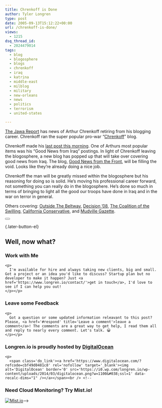 ```yaml
---
title: Chrenkoff is Done
author: Tyler Longren
type: post
date: 2005-09-13T15:12:22+00:00
url: /chrenkoff-is-done/
views:
  - 1215
dsq_thread_id:
  - 2024479014
tags:
  - blog
  - blogosphere
  - blogs
  - chrenkoff
  - iraq
  - katrina
  - middle-east
  - milblog
  - military
  - new-orleans
  - news
  - politics
  - terrorism
  - united-states

---
```

[The Jawa Report][1] has news of Arthur Chrenkoff retiring from his blogging career. Chrenkoff ran the super popular pro-war &#8220;[Chrenkoff][2]&#8221; blog.

Chrenkoff made his [last post this morning][3]. One of Arthurs most popular items was his &#8220;Good News from Iraq&#8221; postings. In light of Chrenkoff leaving the blogosphere, a new blog has popped up that will take over covering good news from Iraq. The blog, [Good News from the Front][4], will be filling the void. Looks like they&#8217;re already doing a nice job.

Chrenkoff the man will be greatly missed within the blogosphere but his reasoning for doing so is solid. He&#8217;s moving his professional career forward, not something you can really do in the blogosphere. He&#8217;s done so much in terms of bringing to light all the good our troops have done in Iraq and in the war on terror in general.

Others covering: [Outside The Beltway][5], [Decision &#8217;08][6], [The Coalition of the Swilling][7], [California Conservative][8], and [Mudville Gazette][9]. 

<div class="wpulike wpulike-default " >
  <div class="wp_ulike_general_class wp_ulike_is_not_liked">
    <button type="button"
					aria-label="Like Button"
					data-ulike-id="2006"
					data-ulike-nonce="f4d81ef242"
					data-ulike-type="likeThis"
					data-ulike-template="wpulike-default"
					data-ulike-display-likers="0"
					data-ulike-disable-pophover="0"
					class="wp_ulike_btn wp_ulike_put_image wp_likethis_2006"></button><span class="count-box"></span>
  </div>
</div>

[][10]{.later-button-el}

<div class='what-next'>
  <h2>
    Well, now what?
  </h2>
  
  <div class='hire'>
    <h3>
      Work with Me
    </h3>
    
    <p>
      I'm available for hire and always taking new clients, big and small. Got a project or an idea you'd like to discuss? Startup plan but no developer to make it happen? Just <a href='https://www.longren.io/contact/'>get in touch</a>, I'd love to see if I can help you out!
    </p></p>
  </div>
  
  <div class='hire'>
    <h3>
      Leave some Feedback
    </h3>
    
    <p>
      Got a question or some updated information releavant to this post? Please, <a href='#respond' title='Leave a comment'>leave a comment</a>! The comments are a great way to get help, I read them all and reply to nearly every comment. Let's talk. 😀
    </p></p>
  </div>
  
  <div class='now-what-bottom-ad'>
    <h3>
      Longren.io is proudly hosted by <a href='https://www.digitalocean.com/?refcode=cbf49d0481c8'>DigitalOcean</a>
    </h3>
    
    <p>
      <span class='do_link'><a href='https://www.digitalocean.com/?refcode=cbf49d0481c8' rel='nofollow' target='_blank'><img alt='DigitalOcean' border='0' src='https://i0.wp.com/longren.io/wp-content/uploads/2014/03/digitalocean.png?w=1100&#038;ssl=1' data-recalc-dims="1" /></a></span><br /> <!--

<h3>Need Cloud Monitoring? Try Mist.io!</h3>

<span class='do_link'><a href='http://mist.io/?ref=tyler' rel='nofollow' target='_blank'><img alt='Mist.io' border='0' src='https://i0.wp.com/longren.io/wp-content/uploads/2014/04/mistio.jpg?w=1100&#038;ssl=1' data-recalc-dims="1"></a></span>--></div> </div>

 [1]: http://mypetjawa.mu.nu/archives/119420.php
 [2]: http://chrenkoff.blogspot.com/
 [3]: http://chrenkoff.blogspot.com/2005/09/last-post.html
 [4]: http://goodnewsfromthefront.com/archives/2005/09/good_news_from_2.php
 [5]: http://www.outsidethebeltway.com/archives/11978
 [6]: http://decision08.net/2005/09/13/goodbye-to-one-of-the-greats/
 [7]: http://www.coalitionoftheswilling.net/archives/2005/09/oh_damn_chrenko.html
 [8]: http://www.californiaconservative.org/?p=859
 [9]: http://www.mudvillegazette.com/archives/003555.html
 [10]: #